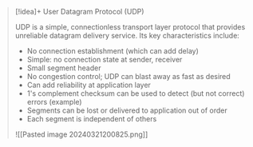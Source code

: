 > [!idea]+ User Datagram Protocol (UDP)
>
> UDP is a simple, connectionless transport layer protocol that provides unreliable datagram delivery service. Its key characteristics include:
>
> - No connection establishment (which can add delay)
> - Simple: no connection state at sender, receiver
> - Small segment header
> - No congestion control; UDP can blast away as fast as desired
> - Can add reliability at application layer
> - 1's complement checksum can be used to detect (but not correct) errors (example)
> - Segments can be lost or delivered to application out of order
> - Each segment is independent of others
>   
> ![[Pasted image 20240321200825.png]]

